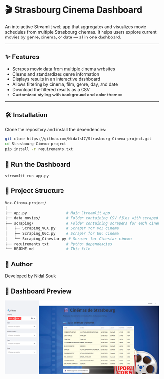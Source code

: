 # 🎬 Strasbourg Cinema Dashboard

An interactive Streamlit web app that aggregates and visualizes movie schedules from multiple Strasbourg cinemas. It helps users explore current movies by genre, cinema, or date — all in one dashboard.

---

## ✨ Features

- Scrapes movie data from multiple cinema websites
- Cleans and standardizes genre information
- Displays results in an interactive dashboard
- Allows filtering by cinema, film, genre, day, and date
- Download the filtered results as a CSV
- Customized styling with background and color themes

---

## 🛠️ Installation

Clone the repository and install the dependencies:

```bash
git clone https://github.com/Nidals17/Strasbourg-Cinema-project.git
cd Strasbourg-Cinema-project
pip install -r requirements.txt

```

## 🚀 Run the Dashboard

``` 
streamlit run app.py

```

## 📁 Project Structure

```bash
Vox-Cinema-project/
│
├── app.py                  # Main Streamlit app
├── data_movies/            # Folder containing CSV files with scraped data and background files
├── scraping/               # Folder containing scrapers for each cinema
│   ├── Scraping_VOX.py     # Scraper for Vox cinema
│   ├── Scraping_UGC.py     # Scraper for UGC cinema
│   └── Scraping_Cinestar.py # Scraper for Cinestar cinema
├── requirements.txt        # Python dependencies
└── README.md               # This file
```

## 👤 Author

Developed by Nidal Souk 

## 📸 Dashboard Preview

![Dashboard Screenshot](data_movies/Dashboard.png)



